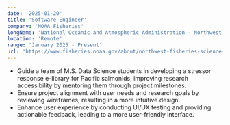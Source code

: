```yaml
---
date: '2025-01-20'
title: 'Software Engineer'
company: 'NOAA Fisheries'
longName: 'National Oceanic and Atmospheric Administration - Northwest Fisheries Science Center'
location: 'Remote'
range: 'January 2025 - Present'
url: 'https://www.fisheries.noaa.gov/about/northwest-fisheries-science-center'
---
```


- Guide a team of M.S. Data Science students in developing a stressor response e-library for Pacific salmonids, improving research accessibility by mentoring them through project milestones.
- Ensure project alignment with user needs and research goals by reviewing wireframes, resulting in a more intuitive design.
- Enhance user experience by conducting UI/UX testing and providing actionable feedback, leading to a more user-friendly interface.
